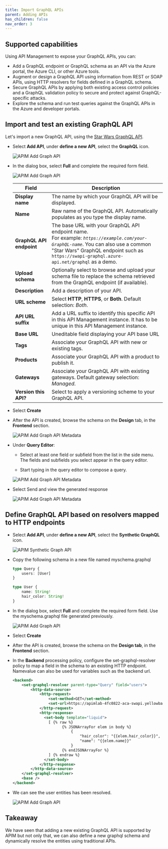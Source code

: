 ```yaml
---
title: Import GraphQL APIs
parent: Adding APIs
has_children: false
nav_order: 3
---
```


## Supported capabilities

Using API Management to expose your GraphQL APIs, you can:

- Add a GraphQL endpoint or GraphQL schema as an API via the Azure portal, the Azure CLI, or other Azure tools.
- Augment or design a GraphQL API using information from REST or SOAP APIs, using HTTP resolvers for fields defined in a GraphQL schema.
- Secure GraphQL APIs by applying both existing access control policies and a GraphQL validation policy to secure and protect against GraphQL-specific attacks.
- Explore the schema and run test queries against the GraphQL APIs in the Azure and developer portals.

## Import and test an existing GraphQL API

Let's import a new GraphQL API, using the [Star Wars GraphQL API](https://swapi-graphql.azure-api.net/graphql).

- Select **Add API**, under **define a new API**, select the **GraphQL** icon.

  ![APIM Add Graph API](../../assets/images/apim-graphql-add-api-1.png)

- In the dialog box, select **Full** and complete the required form field.

  ![APIM Add Graph API](../../assets/images/apim-graphql-add-api-2.png)


    | Field | Description |
    |----------------|-------|
    | **Display name** | The name by which your GraphQL API will be displayed. |
    | **Name** | Raw name of the GraphQL API. Automatically populates as you type the display name. |
    | **GraphQL API endpoint** | The base URL with your GraphQL API endpoint name. <br /> For example: *`https://example.com/your-GraphQL-name`*. You can also use a common "Star Wars" GraphQL endpoint such as `https://swapi-graphql.azure-api.net/graphql` as a demo. |
    | **Upload schema** | Optionally select to browse and upload your schema file to replace the schema retrieved from the GraphQL endpoint (if available).  |
    | **Description** | Add a description of your API. |
    | **URL scheme** | Select **HTTP**, **HTTPS**, or **Both**. Default selection: *Both*. |
    | **API URL suffix**| Add a URL suffix to identify this specific API in this API Management instance. It has to be unique in this API Management instance. |
    | **Base URL** | Uneditable field displaying your API base URL |
    | **Tags** | Associate your GraphQL API with new or existing tags. |
    | **Products** | Associate your GraphQL API with a product to publish it. |
    | **Gateways** | Associate your GraphQL API with existing gateways. Default gateway selection: *Managed*. |
    | **Version this API?** | Select to apply a versioning scheme to your GraphQL API. |

- Select **Create**
- After the API is created, browse the schema on the **Design** tab, in the **Frontend** section.

  ![APIM Add Graph API Metadata](../../assets/images/apim-graphql-add-api-3.png)

-  Under **Query Editor**:
    - Select at least one field or subfield from the list in the side menu. The fields and subfields you select appear in the query editor.

    - Start typing in the query editor to compose a query.

    ![APIM Add Graph API Metadata](../../assets/images/apim-graphql-add-api-4.png)

- Select Send and view the generated response

  ![APIM Add Graph API Metadata](../../assets/images/apim-graphql-add-api-5.png)

## Define GraphQL API based on resolvers mapped to HTTP endpoints

- Select **Add API**, under **define a new API**, select the **Synthetic GraphQL** icon.

  ![APIM Synthetic Graph API](../../assets/images/apim-graphql-add-api-synthetic-1.png)

- Copy the following schema in a new file named myschema.graphql
  ```typescript
  type Query {
      users: [User]
  }

  type User {
      name: String!
      hair_color: String!
  }
  ```

- In the dialog box, select **Full** and complete the required form field. Use the myschema.graphql file generated previously.

  ![APIM Add Graph API](../../assets/images/apim-graphql-add-api-synthetic-2.png)

- Select **Create**

- After the API is created, browse the schema on the **Design tab**, in the **Frontend** section.

- In the **Backend** processing policy, configure the set-graphql-resolver policy to map a field in the schema to an existing HTTP endpoint. Namevalue can also be used for variables such as the backend url.

  ```xml
  <backend>
      <set-graphql-resolver parent-type="Query" field="users">
          <http-data-source>
              <http-request>
                  <set-method>GET</set-method>
                  <set-url>https://apimlab-4fc0822-aca-swapi.yellowbay-6569e576.westeurope.azurecontainerapps.io/api/people/</set-url>
              </http-request>
              <http-response>
                <set-body template="liquid">
                  [ {% raw %}
                        {% JSONArrayFor elem in body %}
                            {
                                "hair_color": "{{elem.hair_color}}",
                                "name": "{{elem.name}}"
                            }
                        {% endJSONArrayFor %}
                  ] {% endraw %}
                </set-body>
              </http-response>
          </http-data-source>
      </set-graphql-resolver>
      <base />
  </backend>
  ```
- We can see the user entities has been resolved.

  ![APIM Add Graph API](../../assets/images/apim-graphql-add-api-synthetic-3.png)

## Takeaway

We have seen that adding a new existing GraphQL API is supported by APIM but not only that, we can also define a new graphql schema and dynamically resolve the entities using traditional APIs.